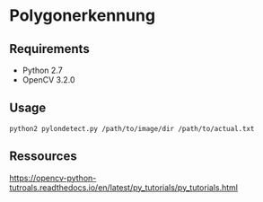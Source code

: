 # Polygonerkennung

## Requirements
* Python 2.7
* OpenCV 3.2.0

## Usage

`python2 pylondetect.py /path/to/image/dir /path/to/actual.txt`

## Ressources
https://opencv-python-tutroals.readthedocs.io/en/latest/py_tutorials/py_tutorials.html
